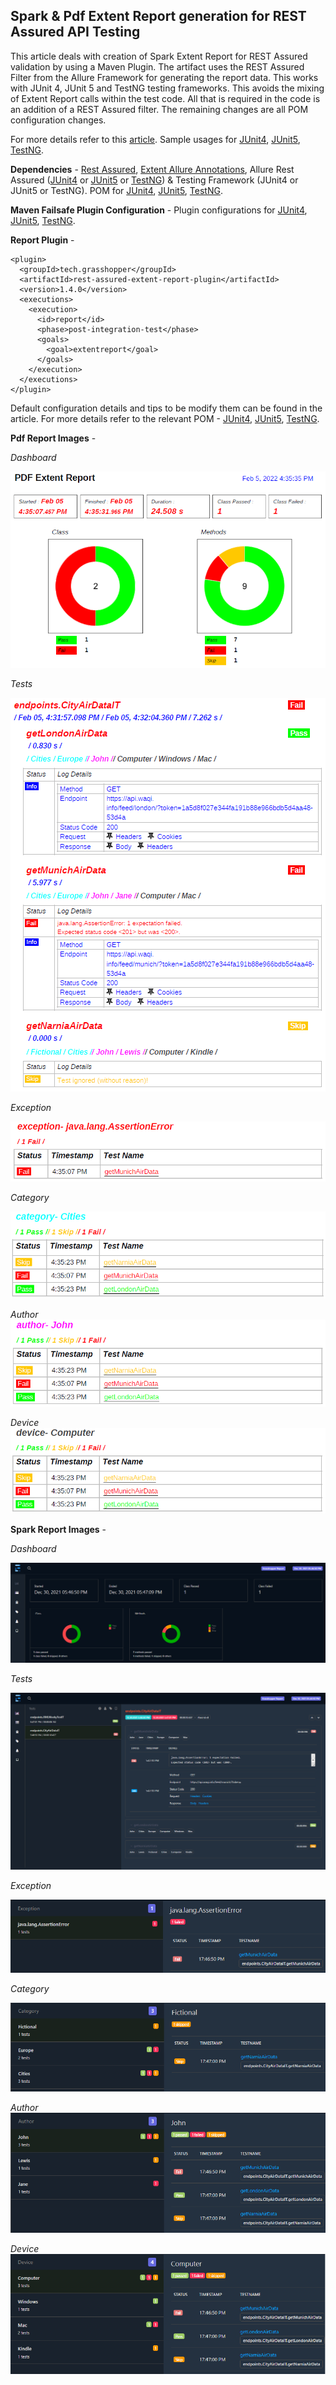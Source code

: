 ## Spark & Pdf Extent Report generation for REST Assured API Testing

This article deals with creation of Spark Extent Report for REST Assured validation by using a Maven Plugin. The artifact uses the REST Assured Filter from the Allure Framework for generating the report data. This works with JUnit 4, JUnit 5 and TestNG testing frameworks. This avoids the mixing of Extent Report calls within the test code. All that is required in the code is an addition of a REST Assured filter. The remaining changes are all POM configuration changes.

For more details refer to this [article](http://ghchirp.tech/3791/). Sample usages for [JUnit4](https://github.com/grasshopper7/rest-assured-report-junit4), [JUnit5](https://github.com/grasshopper7/rest-assured-report-junit5), [TestNG](https://github.com/grasshopper7/rest-assured-report-testng).

**Dependencies** - [Rest Assured](https://mvnrepository.com/artifact/io.rest-assured/rest-assured), [Extent Allure Annotations](https://mvnrepository.com/artifact/tech.grasshopper/extentreport-allure-annotation), Allure Rest Assured ([JUnit4](https://mvnrepository.com/artifact/io.qameta.allure/allure-junit4) or [JUnit5](https://mvnrepository.com/artifact/io.qameta.allure/allure-junit5) or [TestNG](https://mvnrepository.com/artifact/io.qameta.allure/allure-testng)) & Testing Framework (JUnit4 or JUnit5 or TestNG). POM for [JUnit4](https://github.com/grasshopper7/rest-assured-report-junit4/blob/ef35adc7b4fbf6405be99ecdeafb2ec3d289fc4e/pom.xml#L17), [JUnit5](https://github.com/grasshopper7/rest-assured-report-junit5/blob/2d22fe62a188f887412c8cc0e046b9fbcd7619f0/pom.xml#L17), [TestNG](https://github.com/grasshopper7/rest-assured-report-testng/blob/142f30dd6dab040f1b63a70470238915813c0378/pom.xml#L16).

**Maven Failsafe Plugin Configuration** - Plugin configurations for [JUnit4](https://github.com/grasshopper7/rest-assured-report-junit4/blob/ef35adc7b4fbf6405be99ecdeafb2ec3d289fc4e/pom.xml#L74), [JUnit5](https://github.com/grasshopper7/rest-assured-report-junit5/blob/2d22fe62a188f887412c8cc0e046b9fbcd7619f0/pom.xml#L67), [TestNG](https://github.com/grasshopper7/rest-assured-report-testng/blob/142f30dd6dab040f1b63a70470238915813c0378/pom.xml#L61).

**Report Plugin** -
```
<plugin>
  <groupId>tech.grasshopper</groupId>
  <artifactId>rest-assured-extent-report-plugin</artifactId>
  <version>1.4.0</version>
  <executions>
    <execution>
      <id>report</id>
      <phase>post-integration-test</phase>
      <goals>
        <goal>extentreport</goal>
      </goals>
    </execution>
  </executions>
</plugin>
```
Default configuration details and tips to be modify them can be found in the article. For more details refer to the relevant POM - [JUnit4](https://github.com/grasshopper7/rest-assured-report-junit4/blob/master/pom.xml), [JUnit5](https://github.com/grasshopper7/rest-assured-report-junit5/blob/master/pom.xml), [TestNG](https://github.com/grasshopper7/rest-assured-report-testng/blob/master/pom.xml).

**Pdf Report Images** - 

*Dashboard*

![sample](https://raw.githubusercontent.com/grasshopper7/rest-assured-extent-report-plugin/master/ra-db.png)

*Tests*

![sample](https://raw.githubusercontent.com/grasshopper7/rest-assured-extent-report-plugin/master/ra-tests.png)

*Exception*

![sample](https://raw.githubusercontent.com/grasshopper7/rest-assured-extent-report-plugin/master/ra-exception.png)

*Category*

![sample](https://raw.githubusercontent.com/grasshopper7/rest-assured-extent-report-plugin/master/ra-category.png)

*Author*
![sample](https://raw.githubusercontent.com/grasshopper7/rest-assured-extent-report-plugin/master/ra-author.png)

*Device*
![sample](https://raw.githubusercontent.com/grasshopper7/rest-assured-extent-report-plugin/master/ra-device.png)

**Spark Report Images** - 

*Dashboard*

![sample](https://raw.githubusercontent.com/grasshopper7/rest-assured-extent-report-plugin/master/dashboard.png)

*Tests*

![sample](https://raw.githubusercontent.com/grasshopper7/rest-assured-extent-report-plugin/master/tests.png)

*Exception*

![sample](https://raw.githubusercontent.com/grasshopper7/rest-assured-extent-report-plugin/master/exception.png)

*Category*

![sample](https://raw.githubusercontent.com/grasshopper7/rest-assured-extent-report-plugin/master/category.png)

*Author*
![sample](https://raw.githubusercontent.com/grasshopper7/rest-assured-extent-report-plugin/master/author.png)

*Device*
![sample](https://raw.githubusercontent.com/grasshopper7/rest-assured-extent-report-plugin/master/device.png)
